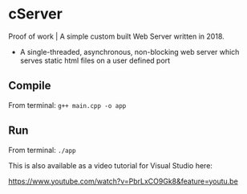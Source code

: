 # cServer
Proof of work | A simple custom built Web Server written in 2018.
* A single-threaded, asynchronous, non-blocking web server which serves static html files on a user defined port

## Compile
From terminal:
```g++ main.cpp -o app```

## Run
From terminal:
```./app```

This is also available as a video tutorial for Visual Studio here:

https://www.youtube.com/watch?v=PbrLxCO9Gk8&feature=youtu.be